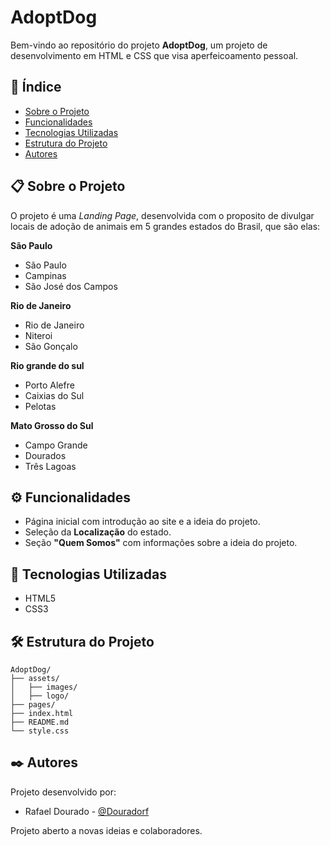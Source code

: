 # AdoptDog

Bem-vindo ao repositório do projeto **AdoptDog**, um projeto de desenvolvimento em HTML e CSS que visa aperfeicoamento pessoal.

## 📌 Índice

- [Sobre o Projeto](#sobre-o-projeto)
- [Funcionalidades](#funcionalidades)
- [Tecnologias Utilizadas](#tecnologias-utilizadas)
- [Estrutura do Projeto](#estrutura-do-projeto)
- [Autores](#autores)

## 📋 Sobre o Projeto

O projeto é uma _Landing Page_, desenvolvida com o proposito de divulgar locais de adoção de animais em 5 grandes estados do Brasil, que são elas:

**São Paulo**
- São Paulo
- Campinas
- São José dos Campos

**Rio de Janeiro**
- Rio de Janeiro
- Niteroi
- São Gonçalo

**Rio grande do sul**
- Porto Alefre
- Caixias do Sul
- Pelotas
  
**Mato Grosso do Sul**
- Campo Grande
- Dourados
- Três Lagoas

## ⚙️ Funcionalidades

- Página inicial com introdução ao site e a ideia do projeto.
- Seleção da **Localização** do estado.
- Seção **"Quem Somos"** com informações sobre a ideia do projeto.

## 🔧 Tecnologias Utilizadas

- HTML5
- CSS3

## 🛠️ Estrutura do Projeto

```
AdoptDog/
├── assets/
│   ├── images/
│   ├── logo/
├── pages/
├── index.html
├── README.md
└── style.css
```

## ✒️ Autores

Projeto desenvolvido por:

- Rafael Dourado - [@Douradorf](https://github.com/Douradorf)

Projeto aberto a novas ideias e colaboradores.
